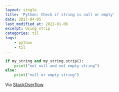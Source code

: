 ```yaml
---
layout: single
title: 'Python: Check if string is null or empty'
date: 2017-04-05
last_modified_at: 2022-01-06
excerpt: Using strip
categories: til
tags:
    - python
    - til
---
```


```python
if my_string and my_string.strip():
    print("not null and not empty string")
else:
    print("null or empty string")
```

Via [StackOverflow](https://stackoverflow.com/a/28433369/1257318).
